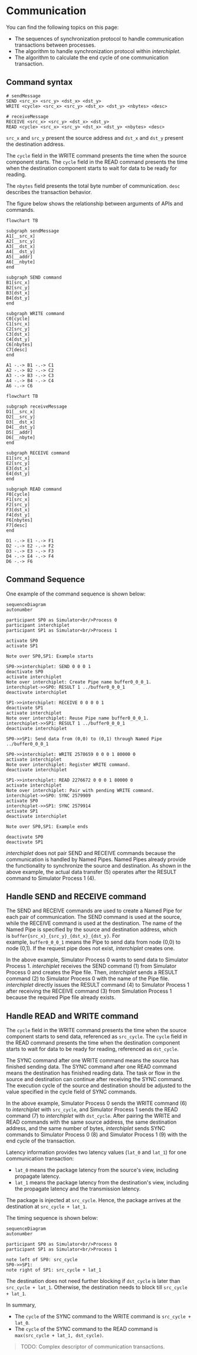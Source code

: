 # Communication

You can find the following topics on this page:

- The sequences of synchronization protocol to handle communication transactions between processes.
- The algorithm to handle synchronization protocol within *interchiplet*.
- The algorithm to calculate the end cycle of one communication transaction.

## Command syntax

```
# sendMessage
SEND <src_x> <src_y> <dst_x> <dst_y>
WRITE <cycle> <src_x> <src_y> <dst_x> <dst_y> <nbytes> <desc>

# receiveMessage
RECEIVE <src_x> <src_y> <dst_x> <dst_y>
READ <cycle> <src_x> <src_y> <dst_x> <dst_y> <nbytes> <desc>
```

`src_x` and `src_y` present the source address and `dst_x` and `dst_y` present the destination address.

The `cycle` field in the WRITE command presents the time when the source component starts. The `cycle` field in the READ command presents the time when the destination component starts to wait for data to be ready for reading.

The `nbytes` field presents the total byte number of communication. `desc` describes the transaction behavior.

The figure below shows the relationship between arguments of APIs and commands.

```mermaid
flowchart TB

subgraph sendMessage
A1[__src_x]
A2[__src_y]
A3[__dst_x]
A4[__dst_y]
A5[__addr]
A6[__nbyte]
end

subgraph SEND command
B1[src_x]
B2[src_y]
B3[dst_x]
B4[dst_y]
end

subgraph WRITE command
C0[cycle]
C1[src_x]
C2[src_y]
C3[dst_x]
C4[dst_y]
C6[nbytes]
C7[desc]
end

A1 -.-> B1 -.-> C1
A2 -.-> B2 -.-> C2
A3 -.-> B3 -.-> C3
A4 -.-> B4 -.-> C4
A6 -.-> C6

```

```mermaid
flowchart TB

subgraph receiveMessage 
D1[__src_x]
D2[__src_y]
D3[__dst_x]
D4[__dst_y]
D5[__addr]
D6[__nbyte]
end

subgraph RECEIVE command
E1[src_x]
E2[src_y]
E3[dst_x]
E4[dst_y]
end

subgraph READ command
F0[cycle]
F1[src_x]
F2[src_y]
F3[dst_x]
F4[dst_y]
F6[nbytes]
F7[desc]
end

D1 -.-> E1 -.-> F1
D2 -.-> E2 -.-> F2
D3 -.-> E3 -.-> F3
D4 -.-> E4 -.-> F4
D6 -.-> F6

```

## Command Sequence

One example of the command sequence is shown below:

```mermaid
sequenceDiagram
autonumber

participant SP0 as Simulator<br/>Process 0
participant interchiplet
participant SP1 as Simulator<br/>Process 1

activate SP0
activate SP1

Note over SP0,SP1: Example starts

SP0->>interchiplet: SEND 0 0 0 1
deactivate SP0
activate interchiplet
Note over interchiplet: Create Pipe name buffer0_0_0_1.
interchiplet->>SP0: RESULT 1 ../buffer0_0_0_1
deactivate interchiplet

SP1->>interchiplet: RECEIVE 0 0 0 0 1
deactivate SP1
activate interchiplet
Note over interchiplet: Reuse Pipe name buffer0_0_0_1.
interchiplet->>SP1: RESULT 1 ../buffer0_0_0_1
deactivate interchiplet

SP0->>SP1: Send data from (0,0) to (0,1) through Named Pipe ../buffer0_0_0_1

SP0->>interchiplet: WRITE 2578659 0 0 0 1 80000 0
activate interchiplet
Note over interchiplet: Register WRITE command.
deactivate interchiplet

SP1->>interchiplet: READ 2276672 0 0 0 1 80000 0
activate interchiplet
Note over interchiplet: Pair with pending WRITE command.
interchiplet->>SP0: SYNC 2579909
activate SP0
interchiplet->>SP1: SYNC 2579914
activate SP1
deactivate interchiplet

Note over SP0,SP1: Example ends

deactivate SP0
deactivate SP1
```

*interchiplet* does not pair SEND and RECEIVE commands because the communication is handled by Named Pipes. Named Pipes already provide the functionality to synchronize the source and destination. As shown in the above example, the actual data transfer (5) operates after the RESULT command to Simulator Process 1 (4).



## Handle SEND and RECEIVE command

The SEND and RECEIVE commands are used to create a Named Pipe for each pair of communication. The SEND command is used at the source, while the RECEIVE command is used at the destination. The name of the Named Pipe is specified by the source and destination address, which is `buffer{src_x}_{src_y}_{dst_x}_{dst_y}`. For example, `buffer0_0_0_1` means the Pipe to send data from node (0,0) to node (0,1). If the request pipe does not exist, *interchiplet* creates one.

In the above example, Simulator Process 0 wants to send data to Simulator Process 1. *interchiplet* receives the SEND command (1) from Simulator Process 0 and creates the Pipe file. Then, *interchiplet* sends a RESULT command (2) to Simulator Process 0 with the name of the Pipe file. *interchiplet* directly issues the RESULT command (4) to Simulator Process 1 after receiving the RECEIVE command (3) from Simulation Process 1 because the required Pipe file already exists.

## Handle READ and WRITE command

The `cycle` field in the WRITE command presents the time when the source component starts to send data, referenced as `src_cycle`. The `cycle` field in the READ command presents the time when the destination component starts to wait for data to be ready for reading, referenced as `dst_cycle`.

The SYNC command after one WRITE command means the source has finished sending data. The SYNC command after one READ command means the destination has finished reading data. The task or flow in the source and destination can continue after receiving the SYNC command. The execution cycle of the source and destination should be adjusted to the value specified in the cycle field of SYNC commands.

In the above example, Simulator Process 0 sends the WRITE command (6) to *interchiplet* with `src_cycle`, and Simulator Process 1 sends the READ command (7) to *interchiplet* with `dst_cycle`. After pairing the WRITE and READ commands with the same source address, the same destination address, and the same number of bytes, *interchiplet* sends SYNC commands to Simulator Process 0 (8) and Simulator Process 1 (9) with the end cycle of the transaction.

Latency information provides two latency values (`lat_0` and `lat_1`) for one communication transaction:

- `lat_0` means the package latency from the source's view, including propagate latency.
- `lat_1` means the package latency from the destination's view, including the propagate latency and the transmission latency.

The package is injected at `src_cycle`. Hence, the package arrives at the destination at `src_cycle + lat_1`.

The timing sequence is shown below:

```mermaid
sequenceDiagram    
autonumber

participant SP0 as Simulator<br/>Process 0
participant SP1 as Simulator<br/>Process 1

note left of SP0: src_cycle
SP0->>SP1: 
note right of SP1: src_cycle + lat_1
```

The destination does not need further blocking if `dst_cycle` is later than `src_cycle + lat_1`. Otherwise, the destination needs to block till `src_cycle + lat_1`.

In summary,

- The `cycle` of the SYNC command to the WRITE command is `src_cycle + lat_0`.
- The `cycle` of the SYNC command to the READ command is `max(src_cycle + lat_1, dst_cycle)`.

> TODO: Complex descriptor of communication transactions.
